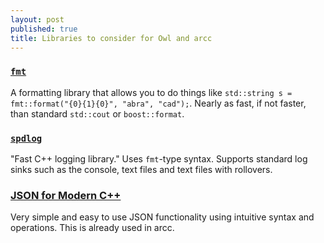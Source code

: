 ```yaml
---
layout: post
published: true
title: Libraries to consider for Owl and arcc
---
```

### [`fmt`](https://github.com/fmtlib/fmt)

A formatting library that allows you to do things like `std::string s = fmt::format("{0}{1}{0}", "abra", "cad");`. Nearly as fast, if not faster, than standard `std::cout` or `boost::format`.

### [`spdlog`](https://github.com/gabime/spdlog)

"Fast C++ logging library." Uses `fmt`-type syntax. Supports standard log sinks such as the console, text files and text files with rollovers.

### [JSON for Modern C++](https://github.com/nlohmann/json)

Very simple and easy to use JSON functionality using intuitive syntax and operations. This is already used in arcc.

